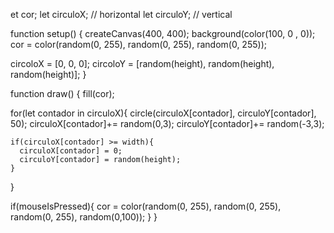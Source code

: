 et cor;
let circuloX; // horizontal
let circuloY; // vertical


function setup() {
  createCanvas(400, 400);
  background(color(100, 0 , 0));
  cor = color(random(0, 255), random(0, 255), random(0, 255));
  
  circoloX = [0, 0, 0];
  circoloY = [random(height), random(height), random(height)];
}

function draw() {
  fill(cor);
  
  for(let contador in circuloX){
    circle(circuloX[contador], circuloY[contador], 50);
    circuloX[contador]+= random(0,3);
    circuloY[contador]+= random(-3,3);
    
    if(circuloX[contador] >= width){
      circuloX[contador] = 0;
      circuloY[contador] = random(height);
    }
    
  }
  
  if(mouseIsPressed){
    cor = color(random(0, 255), random(0, 255), random(0, 255), random(0,100));
  }
}
    
    
